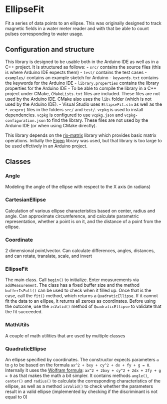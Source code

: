 # EllipseFit

Fit a series of data points to an ellipse. This was originally designed to track magnetic fields in a water meter reader
and with that be able to count pulses corresponding to water usage.

## Configuration and structure

This library is designed to be usable both in the Arduino IDE as well as in a C++ project. It is structured as follows:
	- `src/` contains the source files (this is where Arduino IDE expects them)
	- `test/` contains the test cases
	- `examples/` contains an example sketch for Arduino
	- `keywords.txt` contains the keywords for the Arduino IDE
	- `library.properties` contains the library properties for the Arduino IDE
	- To be able to compile the library in a C++ project under CMake, `CMakeLists.txt` files are included. These files are not used by the Arduino IDE.
	  CMake also uses the `lib\` folder (which is not used by the Arduino IDE).
	- Visual Studio uses `EllipseFit.sln` as well as the `*.vcxproj` files in the folders `src/` and `test/`. `vcpkg` is used to install dependencies. `vcpkg` is configured to use
	  `vcpkg.json` and `vcpkg-configuration.json` to find the library. These files are not used by the Arduino IDE (or when using CMake directly).

This library depends on the [rix-matrix](https://github.com/essenius/Matrix) library which provides basic matrix operations.
Initially the [Eigen](https://eigen.tuxfamily.org) library was used, but that library is too large to be used effctively in an Arduino project.

## Classes

### Angle

Modeling the angle of the ellipse with respect to the X axis (in radians)

### CartesianEllipse

Calculation of various ellipse characteristics based on center, radius and angle.
Can approximate circumference, and calculate parametric representation, whether a point is on it, and the distance 
of a point from the ellipse.

### Coordinate

2 dimensional point/vector. Can calculate differences, angles, distances, and can rotate, translate, scale, and invert

### EllipseFit

The main class. Call `begin()` to initialize. Enter measurements via `addMeasurement`. The class has a fixed buffer size and the method `bufferIsFull()` can be used
to check when it filled up. Once that is the case,  call the `fit()` method, which returns a `QuadraticEllipse`. 
If it cannot fit the data to an ellipse, it returns all zeroes as coordinates.
Before using the outcome, use the `isValid()` method of `QuadraticEllipse` to validate that the fit succeeded.

### MathUtils

A couple of math utilities that are used by multiple classes

### QuadraticEllipse

An ellipse specified by coordinates. The constructor expects parameters `a` to `g` to be based on the formula `ax^2 + bxy + cy^2 + dx + fy + g = 0`.
Internally it uses the [Wolfram formula](https://mathworld.wolfram.com/CartesianEllipse.html): `ax^2 + 2bxy + cy^2 + 2dx + 2fy + g = 0` as that makes the math a bit simpler.
It contains methods `angle()`, `center()` and `radius()` to calculate the corresponding characteristics of the ellipse, as well as a method `isValid()` to check whether the
parameters result in a valid ellipse (implemented by checking if the discriminant is not equal to 0)
